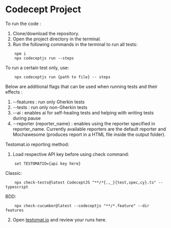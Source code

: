 # Codecept Project

To run the code :

1.  Clone/download the repository.
2.  Open the project directory in the terminal.
3.  Run the following commands in the terminal to run all tests:
```
    npm i
    npx codeceptjs run --steps
```
To run a certain test only, use:
```
    npx codeceptjs run {path to file} -- steps
```

Below are additional flags that can be used when running tests and their effects :
1.  --features : run only Gherkin tests
2.  --tests : run only non-Gherkin tests
3.  --ai : enables ai for self-healing tests and helping with writing tests during pause
4.  --reporter {reporter_name} : enables using the reporter specified in reporter_name. Currently available reporters are the default reporter and Mochawesome (produces report in a HTML file inside the output folder).

Testomat.io reporting method:
1.  Load respective API key before using check command:
```
    set TESTOMATIO={api key here}
```
Classic:
```
    npx check-tests@latest CodeceptJS "**/*{.,_}{test,spec,cy}.ts" --typescript
```
BDD:
```
    npx check-cucumber@latest --codeceptjs "**/*.feature" --dir features
```
2.  Open [testomat.io](https://app.testomat.io/projects/codecept-classic/runs) and review your runs here.